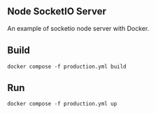 ## Node SocketIO Server
An example of socketio node server with Docker.

## Build
```
docker compose -f production.yml build
```
## Run
```
docker compose -f production.yml up